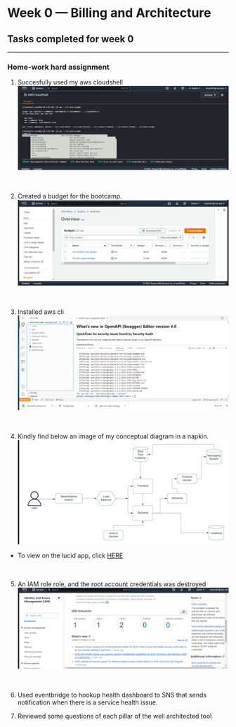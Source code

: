 # Week 0 — Billing and Architecture
## Tasks completed for week 0
***
### Home-work hard assignment 


1. Succesfully used my aws cloudshell <br>
![img](../_docs/assets/aws-img-wk0/aws-cli.png) <br><br><br>


2. Created a budget for the bootcamp. <br>
![img](../_docs/assets/aws-img-wk0/create-budget.png) <br><br><br>

3. Installed aws cli <br>
![img](../_docs/assets/aws-img-wk0/aws-cli-inst.png) <br><br><br>

4. Kindly find below an image of my conceptual diagram in a napkin. <br>
![napkin](../_docs/assets/aws-img-wk0/lucid-chart.png)
* To view on the lucid app, click [HERE](https://lucid.app/lucidchart/4e69d912-85e0-4f42-9f62-7763c0e6f8be/edit?viewport_loc=104%2C-73%2C2348%2C940%2C0_0&invitationId=inv_658a9e00-e396-4cf9-a9f1-0494424f80e8) <br><br><br>


5. An IAM role role, and the root account credentials was destroyed <br>
![napkin](../_docs/assets/aws-img-wk0/iam-roles.png) <br><br><br>

6. Used eventbridge to hookup health dashboard to SNS that sends notification when there is a service health issue. <br>

7. Reviewed some questions of each pillar of the well architected tool


